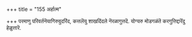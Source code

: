 +++
title = "155 अर्हात्म"

+++
परमाणु परिवर्तनॆयागिरुवुदरिंद, कत्तलॆयु शाखदिंदले नॆरळागुत्तदॆ. योग्यरु मोडगळंतॆ करगुत्तिद्दारॆंदु हेळुत्तारॆ.

